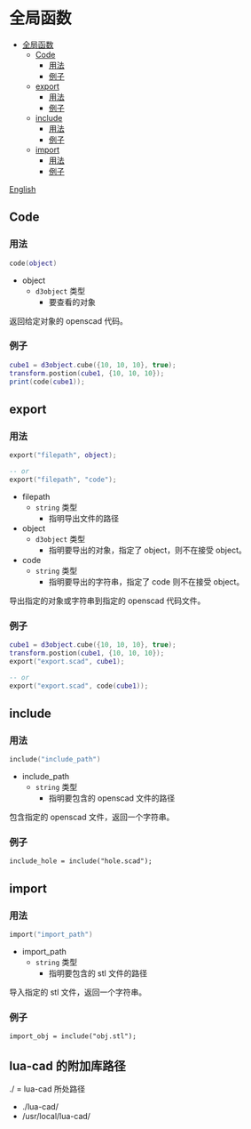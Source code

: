 # 全局函数

- [全局函数](#全局函数)
  - [Code](#code)
    - [用法](#用法)
    - [例子](#例子)
  - [export](#export)
    - [用法](#用法-1)
    - [例子](#例子-1)
  - [include](#include)
    - [用法](#用法-2)
    - [例子](#例子-2)
  - [import](#import)
    - [用法](#用法-3)
    - [例子](#例子-3)

[English](./English/gloal_function.md)

## Code

### 用法

```lua
code(object)
```

- object
  - `d3object` 类型
    - 要查看的对象

返回给定对象的 openscad 代码。

### 例子

```lua
cube1 = d3object.cube({10, 10, 10}, true);
transform.postion(cube1, {10, 10, 10});
print(code(cube1));
```

## export

### 用法

```lua
export("filepath", object);

-- or
export("filepath", "code");

```

- filepath
  - `string` 类型
    - 指明导出文件的路径
- object
  - `d3object` 类型
    - 指明要导出的对象，指定了 object，则不在接受 object。
- code
  - `string` 类型
    - 指明要导出的字符串，指定了 code 则不在接受 object。

导出指定的对象或字符串到指定的 openscad 代码文件。

### 例子

```lua
cube1 = d3object.cube({10, 10, 10}, true);
transform.postion(cube1, {10, 10, 10});
export("export.scad", cube1);

-- or
export("export.scad", code(cube1));
```

## include

### 用法

```lua
include("include_path")
```

- include_path
  - `string` 类型
    - 指明要包含的 openscad 文件的路径

包含指定的 openscad 文件，返回一个字符串。

### 例子

```lus
include_hole = include("hole.scad");
```

## import

### 用法

```lua
import("import_path")
```
- import_path
  - `string` 类型
    - 指明要包含的 stl 文件的路径

导入指定的 stl 文件，返回一个字符串。

### 例子

```lus
import_obj = include("obj.stl");
```

## lua-cad 的附加库路径

./ = lua-cad 所处路径
- ./lua-cad/
- /usr/local/lua-cad/
